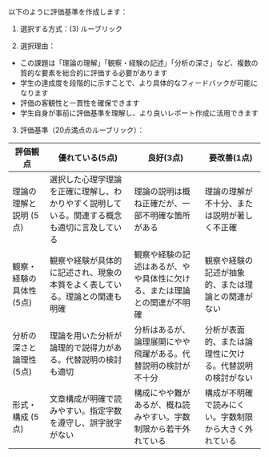 以下のように評価基準を作成します：

1. 選択する方式：(3) ルーブリック

2. 選択理由：
- この課題は「理論の理解」「観察・経験の記述」「分析の深さ」など、複数の質的な要素を総合的に評価する必要があります
- 学生の達成度を段階的に示すことで、より具体的なフィードバックが可能になります
- 評価の客観性と一貫性を確保できます
- 学生自身が事前に評価基準を理解し、より良いレポート作成に活用できます

3. 評価基準（20点満点のルーブリック）：

| 評価観点 | 優れている(5点) | 良好(3点) | 要改善(1点) |
|----------|----------------|-----------|------------|
| 理論の理解と説明 (5点) | 選択した心理学理論を正確に理解し、わかりやすく説明している。関連する概念も適切に言及している | 理論の説明は概ね正確だが、一部不明確な箇所がある | 理論の理解が不十分、または説明が著しく不正確 |
| 観察・経験の具体性 (5点) | 観察や経験が具体的に記述され、現象の本質をよく表している。理論との関連も明確 | 観察や経験の記述はあるが、やや具体性に欠ける、または理論との関連が不明確 | 観察や経験の記述が抽象的、または理論との関連がない |
| 分析の深さと論理性 (5点) | 理論を用いた分析が論理的で説得力がある。代替説明の検討も適切 | 分析はあるが、論理展開にやや飛躍がある。代替説明の検討が不十分 | 分析が表面的、または論理性に欠ける。代替説明の検討がない |
| 形式・構成 (5点) | 文章構成が明確で読みやすい。指定字数を遵守し、誤字脱字がない | 構成にやや難があるが、概ね読みやすい。字数制限から若干外れている | 構成が不明確で読みにくい。字数制限から大きく外れている |